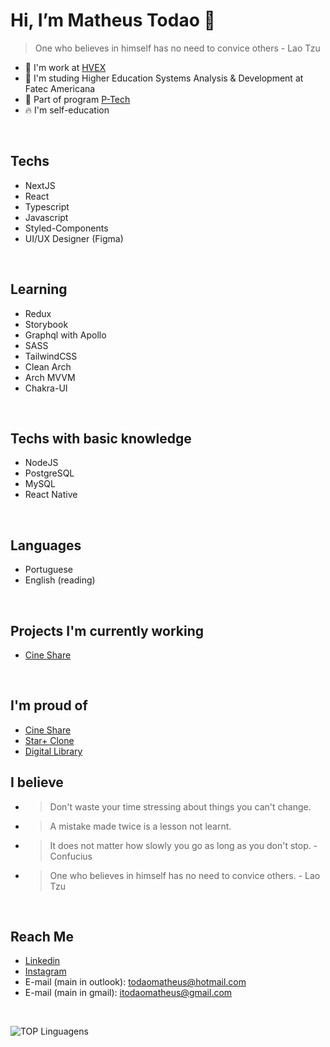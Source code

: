 # Hi, I’m Matheus Todao 👋
> One who believes in himself has no need to convice others - Lao Tzu
- 🥇 I'm work at [HVEX](https://hvex.com.br)
- 🏫 I'm studing Higher Education Systems Analysis & Development at Fatec Americana
- 🏫 Part of program [P-Tech](https://www.ptech.org/)
- 🔥 I'm self-education
<br />

## Techs
- NextJS
- React
- Typescript
- Javascript
- Styled-Components
- UI/UX Designer (Figma)

<br />

## Learning
- Redux
- Storybook
- Graphql with Apollo
- SASS
- TailwindCSS
- Clean Arch
- Arch MVVM
- Chakra-UI

<br />

## Techs with basic knowledge
- NodeJS
- PostgreSQL
- MySQL
- React Native

<br />

## Languages
- Portuguese
- English (reading)

<br />

## Projects I'm currently working
- [Cine Share](https://github.com/matheustodao/cine-share)

<br />

## I'm proud of
- [Cine Share](https://github.com/matheustodao/cine-share)
- [Star+ Clone](https://github.com/matheustodao/star-plus-clone)
- [Digital Library](https://github.com/matheustodao/digital-library)

## I believe
- > Don't waste your time stressing about things you can't change.
- > A mistake made twice is a lesson not learnt.
- > It does not matter how slowly you go as long as you don't stop. - Confucius
- > One who believes in himself has no need to convice others. - Lao Tzu

<br />

## Reach Me
- [Linkedin](https://linkedin.com/in/matheustodao)
- [Instagram](https://instagram.com/matheustodao)
- E-mail (main in outlook): todaomatheus@hotmail.com
- E-mail (main in gmail): itodaomatheus@gmail.com

<br />

![TOP Linguagens](https://github-readme-stats.vercel.app/api/top-langs/?username=matheustodao&layout=compact&theme=dracula)
